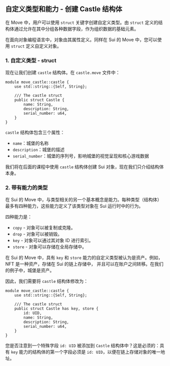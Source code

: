 ## 自定义类型和能力 - 创建 Castle 结构体

在 Move 中，用户可以使用 `struct` 关键字创建自定义类型。由 `struct` 定义的结构体通过允许在其中分组各种数据字段，作为组织数据的基础元素。

在面向对象编程语言中，对象由其属性定义。同样在 Sui 的 Move 中，您可以使用 `struct` 定义自定义对象。

### 1. 自定义类型 - struct
现在让我们创建 `castle` 结构体。在 `castle.move` 文件中：

```move
module move_castle::castle {
    use std::string::{Self, String};

    /// The castle struct
    public struct Castle {
        name: String,
        description: String,
        serial_number: u64,
    }
}
```

`castle` 结构体包含三个属性：

- `name`：城堡的名称
- `description`：城堡的描述
- `serial_number`：城堡的序列号，影响城堡的视觉呈现和核心游戏数据

我们将在后面的课程中使用 `castle` 结构体创建 Sui 对象，现在我们只介绍结构体本身。

### 2. 带有能力的类型
在 Sui 的 Move 中，与类型相关的另一个基本概念是能力。每种类型（结构体）最多有四种能力，这些能力定义了该类型对象在 Sui 运行时中的行为。

四种能力是：

- `copy` - 对象可以被复制或克隆。
- `drop` - 对象可以被销毁。
- `key` - 对象可以通过其对象 ID 进行索引。
- `store` - 对象可以存储在全局存储中。

在 Sui 的 Move 中，具有 `key` 和 `store` 能力的自定义类型被认为是资产。例如，NFT 是一种资产，存储在 Sui 的链上存储中，
并且可以在账户之间转移。在我们的例子中，城堡是资产。

因此，我们需要将 `castle` 结构体修改为：

```move
module move_castle::castle {
    use std::string::{Self, String};

    /// The castle struct
    public struct Castle has key, store {
        id: UID,
        name: String,
        description: String,
        serial_number: u64,
    }
}
```

您是否注意到一个特殊字段 `id: UID` 被添加到 `Castle` 结构体中？这是必须的：具有 `key` 能力的结构体的第一个字段必须是 `id: UID`，以便在链上存储对象的唯一地址。